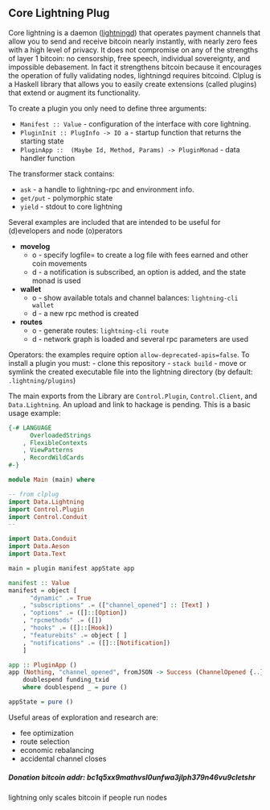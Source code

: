 
## Core Lightning Plug

Core lightning is a daemon ([lightningd](https://lightning.readthedocs.io/PLUGINS.html)) that operates payment channels that allow you to send and receive bitcoin nearly instantly, with nearly zero fees with a high level of privacy. It does not compromise on any of the strengths of layer 1 bitcoin: no censorship, free speech, individual sovereignty, and impossible debasement. In fact it strengthens bitcoin because it encourages the operation of fully validating nodes, lightningd requires bitcoind. Clplug is a Haskell library that allows you to easily create extensions (called plugins) that extend or augment its functionality. 

To create a plugin you only need to define three arguments:
- `Manifest :: Value` - configuration of the interface with core lightning.
- `PluginInit :: PlugInfo -> IO a` - startup function that returns the starting state
- `PluginApp ::  (Maybe Id, Method, Params) -> PluginMonad` - data handler function

The transformer stack contains: 
- `ask` - a handle to lightning-rpc and environment info.
- `get/put` - polymorphic state
- `yield` - stdout to core lightning

Several examples are included that are intended to be useful for (d)evelopers and node (o)perators 
- **movelog**
    - o - specify logfile= to create a log file with fees earned and other coin movements
    - d - a notification is subscribed, an option is added, and the state monad is used
- **wallet** 
    - o - show available totals and channel balances: `lightning-cli wallet`
    - d - a new rpc method is created
- **routes** 
    - o - generate routes: `lightning-cli route` 
    - d - network graph is loaded and several rpc parameters are used

Operators: the examples require option `allow-deprecated-apis=false`. To install a plugin you must: 
    - clone this repository
    - `stack build` 
    - move or symlink the created executable file into the lightning directory (by default: `.lightning/plugins`) 
    
The main exports from the Library are `Control.Plugin`, `Control.Client`, and `Data.Lightning`. An upload and link to hackage is pending. This is a basic usage example: 
```haskell  
{-# LANGUAGE 
      OverloadedStrings 
    , FlexibleContexts 
    , ViewPatterns
    , RecordWildCards
#-} 

module Main (main) where

-- from clplug
import Data.Lightning 
import Control.Plugin  
import Control.Conduit
--

import Data.Conduit 
import Data.Aeson
import Data.Text

main = plugin manifest appState app

manifest :: Value 
manifest = object [
      "dynamic" .= True
    , "subscriptions" .= (["channel_opened"] :: [Text] ) 
    , "options" .= ([]::[Option])
    , "rpcmethods" .= ([]) 
    , "hooks" .= ([]::[Hook])
    , "featurebits" .= object [ ]
    , "notifications" .= ([]::[Notification])
    ] 

app :: PluginApp () 
app (Nothing, "channel_opened", fromJSON -> Success (ChannelOpened {..})) = do
    doublespend funding_txid 
    where doublespend _ = pure ()

appState = pure () 
```      

Useful areas of  exploration and research are:
- fee optimization
- route selection
- economic rebalancing
- accidental channel closes

##### Donation bitcoin addr: bc1q5xx9mathvsl0unfwa3jlph379n46vu9cletshr

lightning only scales bitcoin if people run nodes
